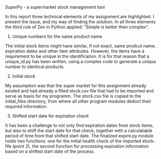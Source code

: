 SuperPy - a supermarket stock management tool

In this report three technical elements of my assignment are highlighted. I present the issue, and my way of finding the solution. In all three elements the third rule of Zen in Python applied: "Simple is better then complex".

1. Unique numbers for the same product name

The initial stock items might have similar, if not exact, same prodcut name, expiration dates and other item attributes. However, the items have a requirement to be unique in the identification. It is for that reason that a unique_id.py has been written, using a complex code to generate a unique number to identical products. 

2. Initial stock

My assumption was that the super market for this assignment already existed and had already a filled stock.csv file that had to be imported and serve as basis for my programm. The stock.csv file is copied to the initial_files directory, from where all other program modules deduct their required information.

3. Shifted start date for expiration check

It has been a challenge to not only find expiration dates from stock items, but also to shift the start date for that check, together with a calculatable period of time from that shifted start date. The finalized expire.py module holds two functions: one for the initial health check of the imported stock-file (point 2), the second function for processing expiration information based on a shifted start date of the process.